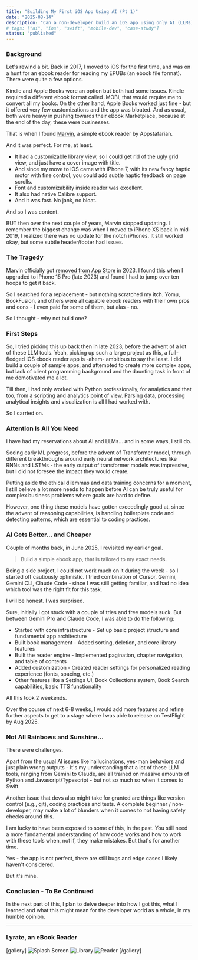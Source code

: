 ```yaml
---
title: "Building My First iOS App Using AI (Pt 1)"
date: "2025-08-14"
description: "Can a non-developer build an iOS app using only AI (LLMs) and basic programming understanding?"
# tags: ["ai", "ios", "swift", "mobile-dev", "case-study"]
status: "published"
---
```


### Background

Let's rewind a bit. Back in 2017, I moved to iOS for the first time, and was on a hunt for an ebook reader for reading my EPUBs (an ebook file format). There were quite a few options.

Kindle and Apple Books were an option but both had some issues. Kindle required a different ebook format called .MOBI, that would require me to convert all my books. On the other hand, Apple Books worked just fine - but it offered very few customizations and the app was bloated. And as usual, both were heavy in pushing towards their eBook Marketplace, because at the end of the day, these were businesses.

That is when I found [Marvin](http://www.appstafarian.com), a simple ebook reader by Appstafarian.

And it was perfect. For me, at least.

- It had a customizable library view, so I could get rid of the ugly grid view, and just have a cover image with title.
- And since my move to iOS came with iPhone 7, with its new fancy haptic motor with fine control, you could add subtle haptic feedback on page scrolls.
- Font and customizability inside reader was excellent.
- It also had native Calibre support.
- And it was fast. No jank, no bloat.

And so I was content.

BUT then over the next couple of years, Marvin stopped updating. I remember the biggest change was when I moved to iPhone XS back in mid-2019, I realized there was no update for the notch iPhones. It still worked okay, but some subtle header/footer had issues.

### The Tragedy

Marvin officially got [removed from App Store](https://www.mobileread.com/forums/showthread.php?t=353769) in 2023. I found this when I upgraded to iPhone 15 Pro (late 2023) and found I had to jump over ten hoops to get it back.

So I searched for a replacement - but nothing scratched my itch. Yomu, BookFusion, and others were all capable ebook readers with their own pros and cons - I even paid for some of them, but alas - no.

So I thought - why not build one?

### First Steps

So, I tried picking this up back then in late 2023, before the advent of a lot of these LLM tools. Yeah, picking up such a large project as this, a full-fledged iOS ebook reader app is -ahem- ambitious to say the least. I did build a couple of sample apps, and attempted to create more complex apps, but lack of client programming background and the daunting task in front of me demotivated me a lot.

Till then, I had only worked with Python professionally, for analytics and that too, from a scripting and analytics point of view. Parsing data, processing analytical insights and visualization is all I had worked with.

So I carried on.

### Attention Is All You Need

I have had my reservations about AI and LLMs... and in some ways, I still do.

Seeing early ML progress, before the advent of Transformer model, through different breakthroughs around early neural network architectures like RNNs and LSTMs - the early output of transformer models was impressive, but I did not foresee the impact they would create.

Putting aside the ethical dilemmas and data training concerns for a moment, I still believe a lot more needs to happen before AI can be truly useful for complex business problems where goals are hard to define.

However, one thing these models have gotten exceedingly good at, since the advent of reasoning capabilities, is handling boilerplate code and detecting patterns, which are essential to coding practices.

### AI Gets Better... and Cheaper

Couple of months back, in June 2025, I revisited my earlier goal.

> Build a simple ebook app, that is tailored to my exact needs.

Being a side project, I could not work much on it during the week - so I started off cautiously optimistic. I tried combination of Cursor, Gemini, Gemini CLI, Claude Code - since I was still getting familiar, and had no idea which tool was the right fit for this task.

I will be honest. I was surprised.

Sure, initially I got stuck with a couple of tries and free models suck. But between Gemini Pro and Claude Code, I was able to do the following:
- Started with core infrastructure - Set up basic project structure and fundamental app architecture
- Built book management - Added sorting, deletion, and core library features
- Built the reader engine - Implemented pagination, chapter navigation, and table of contents
- Added customization - Created reader settings for personalized reading experience (fonts, spacing, etc.)
- Other features like a Settings UI, Book Collections system, Book Search capabilities, basic TTS functionality

All this took 2 weekends.

Over the course of next 6-8 weeks, I would add more features and refine further aspects to get to a stage where I was able to release on TestFlight by Aug 2025.

### Not All Rainbows and Sunshine...

There were challenges.

Apart from the usual AI issues like hallucinations, yes-man behaviors and just plain wrong outputs - It's my understanding that a lot of these LLM tools, ranging from Gemini to Claude, are all trained on massive amounts of Python and Javascript/Typescript - but not so much so when it comes to Swift.

Another issue that devs also might take for granted are things like version control (e.g., git), coding practices and tests. A complete beginner / non-developer, may make a lot of blunders when it comes to not having safety checks around this.

I am lucky to have been exposed to some of this, in the past. You still need a more fundamental understanding of how code works and how to work with these tools when, not if, they make mistakes. But that's for another time.

Yes - the app is not perfect, there are still bugs and edge cases I likely haven't considered.

But it's mine.

### Conclusion - To Be Continued

In the next part of this, I plan to delve deeper into how I got this, what I learned and what this might mean for the developer world as a whole, in my humble opinion.

---

### Lyrate, an eBook Reader

[gallery]
![Splash Screen](https://res.cloudinary.com/dqxww3j08/image/upload/v1755172808/blog-ios-development-journey-splash-screen_kldebx.png)
![Library](https://res.cloudinary.com/dqxww3j08/image/upload/v1755172846/blog-ios-development-journey-library_koeqsb.png)
![Reader](https://res.cloudinary.com/dqxww3j08/image/upload/v1755172786/blog-ios-development-journey-reader_x8tqbg.png)
[/gallery]